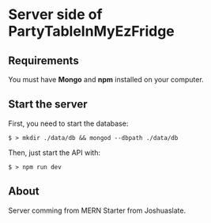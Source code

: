# Server side of PartyTableInMyEzFridge

## Requirements

You must have **Mongo** and **npm** installed on your computer.

## Start the server

First, you need to start the database:

```
$ > mkdir ./data/db && mongod --dbpath ./data/db
```

Then, just start the API with:

```
$ > npm run dev
```

## About

Server comming from MERN Starter from Joshuaslate.